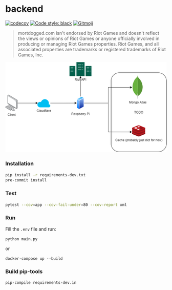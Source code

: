 # backend
[![codecov](https://codecov.io/gh/mortdogged/backend/branch/main/graph/badge.svg?token=NYKUYQR8ZG)](https://codecov.io/gh/mortdogged/backend)
[![Code style: black](https://img.shields.io/badge/code%20style-black-000000.svg)](https://github.com/psf/black)
<a href="https://gitmoji.dev">
  <img src="https://img.shields.io/badge/gitmoji-%20😜%20😍-FFDD67.svg" alt="Gitmoji">
</a>

> mortdogged.com isn't endorsed by Riot Games and doesn't reflect the views or opinions of Riot Games or anyone officially involved in producing or managing Riot Games properties. Riot Games, and all associated properties are trademarks or registered trademarks of Riot Games, Inc.


![architecture](./docs/architecture.png)

### Installation
```bash
pip install -r requirements-dev.txt
pre-commit install
```

### Test
```bash
pytest --cov=app --cov-fail-under=80 --cov-report xml
```

### Run
Fill the `.env` file and run:
```
python main.py
```

or
```
docker-compose up --build
```

### Build pip-tools
```
pip-compile requirements-dev.in
```

